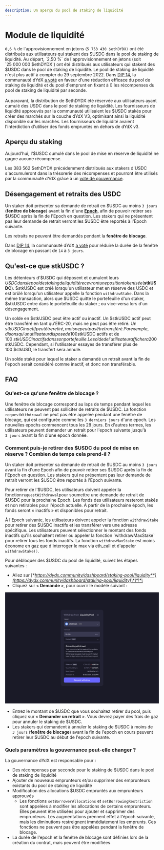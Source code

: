 ```yaml
---
description: Un aperçu du pool de staking de liquidité
---
```


# Module de liquidité

`0,6 %` de l'approvisionnement en jetons (`5 753 430 $ethDYDX)` ont été distribués aux utilisateurs qui stakent des $USDC dans le pool de staking de liquidité. Au départ, `2,50 %` de l'approvisionnement en jetons (soit `25 000 000 $ethDYDX`) ont été distribués aux utilisateurs qui stakent des $USDC dans le pool de staking de liquidité. Le pool de staking de liquidité n'est plus actif à compter du 29 septembre 2022. Dans [DIP 14](https://github.com/dydxfoundation/dip/blob/master/content/dips/DIP-14.md), la communauté dYdX [a voté](https://dydx.community/dashboard/proposal/7) en faveur d'une réduction efficace du pool de staking de liquidité et du pool d'emprunt en fixant à 0 les récompenses du pool de staking de liquidité par seconde.\
\
 Auparavant, la distribution de $ethDYDX été réservée aux utilisateurs ayant cumulé des USDC dans le pool de staking de liquidité. Les fournisseurs de liquidité approuvés par la communauté utilisaient les $USDC stakés pour créer des marchés sur la couche dYdX V3, optimisant ainsi la liquidité disponible sur les marchés. Les fournisseurs de liquidité avaient l'interdiction d'utiliser des fonds empruntés en dehors de dYdX v3.

## Aperçu du **staking**

Aujourd'hui, l'$USDC cumulé dans le pool de mise en réserve de liquidité ne gagne aucune récompense.

Les 383 562 $ethDYDX précédemment distribués aux stakers d'USDC s'accumuleront dans la trésorerie des récompenses et pourront être utilisés par la communauté dYdX grâce à un [vote de gouvernance](https://docs.dydx.community/dydx-governance/voting-and-governance/governance-parameters).

## Désengagement et retraits des USDC

Un staker doit présenter sa demande de retrait en $USDC au moins `3 jours` (**fenêtre de blocage**) avant la fin d'une [**Epoch**](../start-here/epochs.md), afin de pouvoir retirer ses $USDC après la fin de l'Epoch en question. Les stakers qui ne présentent pas leur demande de retrait verront les $USDC être reportés à l'Epoch suivante.

Les retraits ne peuvent être demandés pendant la **fenêtre de blocage**.

Dans [DIP 14](https://github.com/dydxfoundation/dip/blob/master/content/dips/DIP-14.md), la communauté dYdX [a voté](https://dydx.community/dashboard/proposal/7) pour réduire la durée de la fenêtre de blocage en passant de `14` à `3 jours`.

## Qu'est-ce que stkUSDC ?

Les détenteurs d'$USDC qui déposent et cumulent leurs $USDC dans le pool de staking de liquidité recevront une position tokenisée ($**stkUSDC**). $stkUSDC est créé lorsqu'un utilisateur met en réserve des USDC et est brûlé lorsqu'un utilisateur appelle la fonction `withdrawStake`. Dans la même transaction, alors que $USDC quitte le portefeuille d'un staker, $stkUSDC entre dans le portefeuille du staker ; ou vice-versa lors d'un désengagement.

Un solde en $stkUSDC peut être actif ou inactif. Un $stkUSDC actif peut être transféré en tant qu'ERC-20, mais ne peut pas être retiré. Un $stkUSDC inactif peut être retiré, mais ne peut pas être transféré. Par exemple, disons qu'un utilisateur dispose de 100 $stkUSDC actifs et de 100 $stkUSDC inactifs dans son portefeuille. Le solde de l'utilisateur affichera 200 $stkUSDC. Cependant, si l'utilisateur essayes de transférer plus de 100 $stkUSD, le transfert sera annulé.

Un solde staké pour lequel le staker a demandé un retrait avant la fin de l'epoch serait considéré comme inactif, et donc non transférable.

## FAQ

### Qu'est-ce qu'une fenêtre de blocage ?

Une fenêtre de blocage correspond au laps de temps pendant lequel les utilisateurs ne peuvent pas solliciter de retraits de $USDC. La fonction `requestWithdrawal` ne peut pas être appelée pendant une fenêtre de blocage, qui est configurée comme les `3 derniers jours` d'une epoch. Les nouvelles epochs commencent tous les 28 jours. En d'autres termes, les utilisateurs peuvent demander un retrait pour l'epoch suivante jusqu'à `3 jours` avant la fin d'une epoch donnée.

### Comment puis-je retirer des $USDC du pool de mise en réserve ? Combien de temps cela prend-il ?

Un staker doit présenter sa demande de retrait de $USDC au moins `3 jours` avant la fin d'une Epoch afin de pouvoir retirer ses $USDC après la fin de l'Epoch en question. Les stakers qui ne présentent pas leur demande de retrait verront les $USDC être reportés à l'Epoch suivante.

Pour retirer de l'$USDC, les utilisateurs doivent appeler la fonction`requestWithdrawal`pour soumettre une demande de retrait de $USDC pour la prochaine Epoch. Les fonds des utilisateurs resteront stakés et non retirables pour l'époch actuelle. À partir de la prochaine époch, les fonds seront « inactifs » et disponibles pour retrait.

À l'Epoch suivante, les utilisateurs doivent appeler la fonction `withdrawStake` pour retirer des $USDC inactifs et les transférer vers une adresse spécifique. Les utilisateurs peuvent sélectionner le montant des fonds inactifs qu'ils souhaitent retirer ou appeler la fonction \`withdrawMaxStake\` pour retirer tous les fonds inactifs. La fonction `withdrawMaxStake` est moins économe en gaz que d'interroger le max via eth\_call et d'appeler `withdrawStake()`.

Pour débloquer des $USDC du pool de liquidité, suivez les étapes suivantes :

* Allez sur [**https://dydx.community/dashboard/staking-pool/liquidity**](https://dydx.community/dashboard/staking-pool/liquidity)\*\*\*\*
* Cliquez sur « **Demande** », pour ouvrir le modèle suivant :

![Demande de retrait](../.gitbook/assets/1-withdraw-from-liquidity-pool.png)

* Entrez le montant de $USDC que vous souhaitez retirer du pool, puis cliquez sur « **Demander un retrait** ». Vous devrez payer des frais de gaz pour annuler le staking de $USDC.
* Les stakers qui demandent à annuler le staking de $USDC à moins de `3 jours` (**fenêtre de blocage**) avant la fin de l'epoch en cours peuvent retirer leur $USDC au début de l'epoch suivante.

### Quels paramètres la gouvernance peut-elle changer ?

La gouvernance dYdX est responsable pour :

* Des récompenses par seconde pour le staking de $USDC dans le pool de staking de liquidité
* Ajouter de nouveaux emprunteurs et/ou supprimer des emprunteurs existants du pool de staking de liquidité
* Modification des allocations $USDC empruntés aux emprunteurs approuvés
  * Les fonctions `setBorrowerAllocations` et `setBorrowingRestriction` sont appelées à modifier les allocations de certains emprunteurs. Elles peuvent être utilisées pour ajouter et supprimer des emprunteurs. Les augmentations prennent effet à l'époch suivante, mais les diminutions restreignent immédiatement les emprunts. Ces fonctions ne peuvent pas être appelées pendant la fenêtre de blocage.
* La durée de l'epoch et la fenêtre de blocage sont définies lors de la création du contrat, mais peuvent être modifiées
